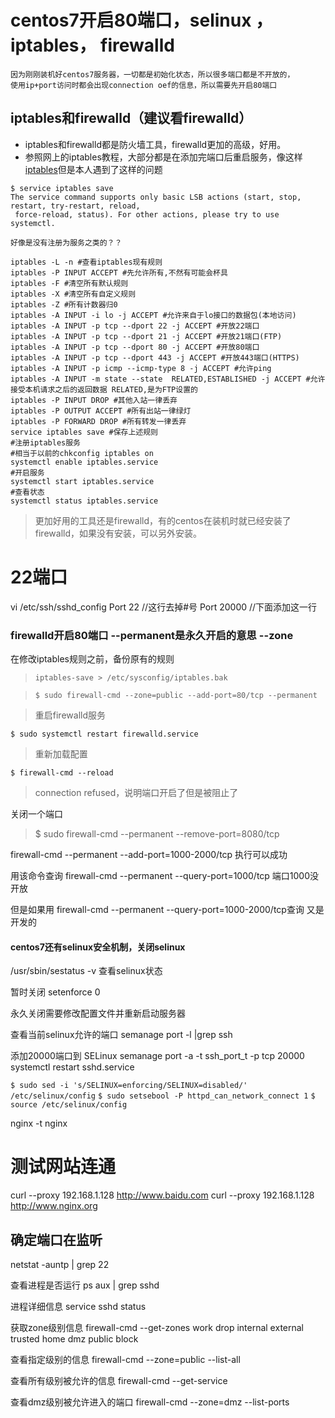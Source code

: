 # centos7开启80端口，selinux ， iptables， firewalld
```
因为刚刚装机好centos7服务器，一切都是初始化状态，所以很多端口都是不开放的，
使用ip+port访问时都会出现connection oef的信息，所以需要先开启80端口
```

## iptables和firewalld（建议看firewalld）
- iptables和firewalld都是防火墙工具，firewalld更加的高级，好用。
- 参照网上的iptables教程，大部分都是在添加完端口后重启服务，像这样
[iptables](http://www.cnblogs.com/kreo/p/4368811.html)但是本人遇到了这样的问题

```
$ service iptables save
The service command supports only basic LSB actions (start, stop, restart, try-restart, reload,
 force-reload, status). For other actions, please try to use systemctl.
 
好像是没有注册为服务之类的？？
```

```
iptables -L -n #查看iptables现有规则
iptables -P INPUT ACCEPT #先允许所有,不然有可能会杯具
iptables -F #清空所有默认规则
iptables -X #清空所有自定义规则
iptables -Z #所有计数器归0
iptables -A INPUT -i lo -j ACCEPT #允许来自于lo接口的数据包(本地访问)
iptables -A INPUT -p tcp --dport 22 -j ACCEPT #开放22端口
iptables -A INPUT -p tcp --dport 21 -j ACCEPT #开放21端口(FTP)
iptables -A INPUT -p tcp --dport 80 -j ACCEPT #开放80端口
iptables -A INPUT -p tcp --dport 443 -j ACCEPT #开放443端口(HTTPS)
iptables -A INPUT -p icmp --icmp-type 8 -j ACCEPT #允许ping
iptables -A INPUT -m state --state  RELATED,ESTABLISHED -j ACCEPT #允许接受本机请求之后的返回数据 RELATED,是为FTP设置的
iptables -P INPUT DROP #其他入站一律丢弃
iptables -P OUTPUT ACCEPT #所有出站一律绿灯
iptables -P FORWARD DROP #所有转发一律丢弃
service iptables save #保存上述规则
#注册iptables服务
#相当于以前的chkconfig iptables on
systemctl enable iptables.service
#开启服务
systemctl start iptables.service
#查看状态
systemctl status iptables.service
```
> 更加好用的工具还是firewalld，有的centos在装机时就已经安装了firewalld，如果没有安装，可以另外安装。
[]()

# 22端口
vi /etc/ssh/sshd_config
Port 22         //这行去掉#号
Port 20000      //下面添加这一行
### firewalld开启80端口 --permanent是永久开启的意思 --zone
在修改iptables规则之前，备份原有的规则

> `iptables-save > /etc/sysconfig/iptables.bak`

> `$ sudo firewall-cmd --zone=public --add-port=80/tcp --permanent`

> 重启firewalld服务

`$ sudo systemctl restart firewalld.service`

> 重新加载配置

`$ firewall-cmd --reload`

> connection refused，说明端口开启了但是被阻止了

关闭一个端口
> $ sudo firewall-cmd --permanent --remove-port=8080/tcp

firewall-cmd --permanent --add-port=1000-2000/tcp
执行可以成功

用该命令查询
firewall-cmd --permanent --query-port=1000/tcp
端口1000没开放

但是如果用
firewall-cmd --permanent --query-port=1000-2000/tcp查询 
又是开发的

#### centos7还有selinux安全机制，关闭selinux
/usr/sbin/sestatus -v
查看selinux状态

暂时关闭
setenforce 0 

永久关闭需要修改配置文件并重新启动服务器

查看当前selinux允许的端口
semanage port -l |grep ssh

添加20000端口到 SELinux
semanage port -a -t ssh_port_t -p tcp 20000
systemctl restart sshd.service

`$ sudo sed -i 's/SELINUX=enforcing/SELINUX=disabled/' /etc/selinux/config`
`$ sudo setsebool -P httpd_can_network_connect 1`
`$ source /etc/selinux/config`

nginx -t 
nginx 
# 测试网站连通
curl --proxy 192.168.1.128 http://www.baidu.com 
curl --proxy 192.168.1.128 http://www.nginx.org

## 确定端口在监听
netstat -auntp | grep 22

查看进程是否运行
ps aux | grep sshd

进程详细信息
service sshd status

获取zone级别信息
firewall-cmd --get-zones
work drop internal external trusted home dmz public block

查看指定级别的信息
firewall-cmd --zone=public --list-all

查看所有级别被允许的信息
firewall-cmd --get-service

查看dmz级别被允许进入的端口
firewall-cmd --zone=dmz --list-ports





